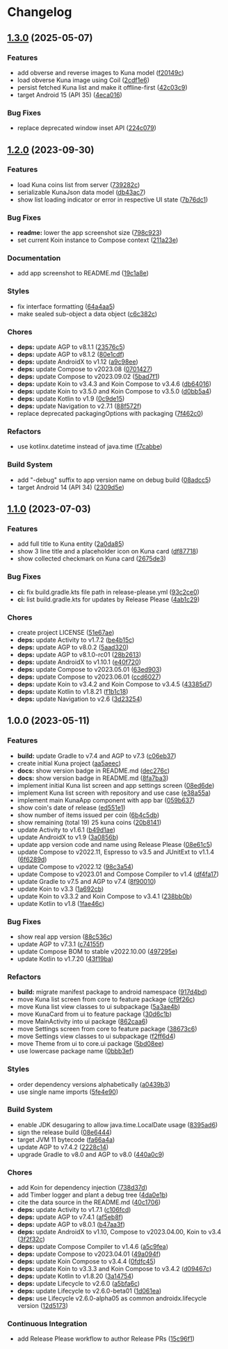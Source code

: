 # Changelog

## [1.3.0](https://github.com/digrec/kuna/compare/v1.2.0...v1.3.0) (2025-05-07)


### Features

* add obverse and reverse images to Kuna model ([f20149c](https://github.com/digrec/kuna/commit/f20149cf3889f618211b5860aa5055a88758dd2c))
* load obverse Kuna image using Coil ([2cdf1e6](https://github.com/digrec/kuna/commit/2cdf1e6bd35ae83bef011d279d5e9cca8bf5e47c))
* persist fetched Kuna list and make it offline-first ([42c03c9](https://github.com/digrec/kuna/commit/42c03c95cb41a827649fa7724acb458a25d6f75c))
* target Android 15 (API 35) ([4eca016](https://github.com/digrec/kuna/commit/4eca0160da2438f3f1d7e196d4375565d321092d))


### Bug Fixes

* replace deprecated window inset API ([224c079](https://github.com/digrec/kuna/commit/224c07928c3a7eab6c7bfcb93806a533973a2f8e))

## [1.2.0](https://github.com/digrec/kuna/compare/v1.1.0...v1.2.0) (2023-09-30)


### Features

* load Kuna coins list from server ([739282c](https://github.com/digrec/kuna/commit/739282cdd952d3b7d0f601b59bf81ec683d28751))
* serializable KunaJson data model ([db43ac7](https://github.com/digrec/kuna/commit/db43ac7ebd5da8429b5b9aaa9485cfd1b0d70b81))
* show list loading indicator or error in respective UI state ([7b76dc1](https://github.com/digrec/kuna/commit/7b76dc10491a8cb840b10fc639e82dcde4d960b6))


### Bug Fixes

* **readme:** lower the app screenshot size ([798c923](https://github.com/digrec/kuna/commit/798c923fbcd496dc89189b164ccc34071c425583))
* set current Koin instance to Compose context ([211a23e](https://github.com/digrec/kuna/commit/211a23e752a849cee65a96a7b2bb51c73fb9c731))


### Documentation

* add app screenshot to README.md ([19c1a8e](https://github.com/digrec/kuna/commit/19c1a8ef0015864cca9a68419b94152d1f9269b0))


### Styles

* fix interface formatting ([64a4aa5](https://github.com/digrec/kuna/commit/64a4aa5ecb64de3158f0fef05dab7bcb0204f795))
* make sealed sub-object a data object ([c6c382c](https://github.com/digrec/kuna/commit/c6c382cfdaacde0e96ac3fc919392c98c683e445))


### Chores

* **deps:** update AGP to v8.1.1 ([23576c5](https://github.com/digrec/kuna/commit/23576c56fb7265218301aa70aae6ec1745b8afdf))
* **deps:** update AGP to v8.1.2 ([80e1cdf](https://github.com/digrec/kuna/commit/80e1cdf4241d9a37dde35619210ac43d75c4e7d0))
* **deps:** update AndroidX to v1.12 ([a9c98ee](https://github.com/digrec/kuna/commit/a9c98ee62ed017b14274cbe642a34c703fadb063))
* **deps:** update Compose to v2023.08 ([0701427](https://github.com/digrec/kuna/commit/0701427c1175654b661a471001a1f22b247f2d07))
* **deps:** update Compose to v2023.09.02 ([5bad7f1](https://github.com/digrec/kuna/commit/5bad7f167ddea43c1db8a57d8ab76194b845ce3d))
* **deps:** update Koin to v3.4.3 and Koin Compose to v3.4.6 ([db64016](https://github.com/digrec/kuna/commit/db640162e0471947683dccbb180f782a94cd5dd6))
* **deps:** update Koin to v3.5.0 and Koin Compose to v3.5.0 ([d0bb5a4](https://github.com/digrec/kuna/commit/d0bb5a46cbfc467a8a9aa8473bd0684a04d1c249))
* **deps:** update Kotlin to v1.9 ([0c9de15](https://github.com/digrec/kuna/commit/0c9de158b325ccceae78134f2653a7a3a2ef927b))
* **deps:** update Navigation to v2.7.1 ([88f572f](https://github.com/digrec/kuna/commit/88f572f8eabec93f0115d74792650264c2d033e0))
* replace deprecated packagingOptions with packaging ([7f462c0](https://github.com/digrec/kuna/commit/7f462c07a1bd830ecd58e38f07c259c8882f3d06))


### Refactors

* use kotlinx.datetime instead of java.time ([f7cabbe](https://github.com/digrec/kuna/commit/f7cabbec74b6e5ffee7bb1ad3b06d8465a1a0b52))


### Build System

* add "-debug" suffix to app version name on debug build ([08adcc5](https://github.com/digrec/kuna/commit/08adcc5b1073f90d27df87b8dcac5fc3a698286a))
* target Android 14 (API 34) ([2309d5e](https://github.com/digrec/kuna/commit/2309d5e8232925f2941ef317c8a1a3fb86a5815f))

## [1.1.0](https://github.com/digrec/kuna/compare/v1.0.0...v1.1.0) (2023-07-03)


### Features

* add full title to Kuna entity ([2a0da85](https://github.com/digrec/kuna/commit/2a0da853b93b7725ff504d45c485b92b5b747ba5))
* show 3 line title and a placeholder icon on Kuna card ([df87718](https://github.com/digrec/kuna/commit/df87718dce5b6dcea099f69ff7b2e2b8d5d2446e))
* show collected checkmark on Kuna card ([2675de3](https://github.com/digrec/kuna/commit/2675de356e607386bde3272a4837cf8c78a24ef4))


### Bug Fixes

* **ci:** fix build.gradle.kts file path in release-please.yml ([93c2ce0](https://github.com/digrec/kuna/commit/93c2ce098d520cf25815dbe284b3e82e78de672c))
* **ci:** list build.gradle.kts for updates by Release Please ([4ab1c29](https://github.com/digrec/kuna/commit/4ab1c297d16c5dbe6daae449bd4294263919ff4b))


### Chores

* create project LICENSE ([51e67ae](https://github.com/digrec/kuna/commit/51e67ae12609d4e3dc4cca0d3eae36eb00f5d20f))
* **deps:** update Activity to v1.7.2 ([be4b15c](https://github.com/digrec/kuna/commit/be4b15ccee3605c3dd24144ae9a0b9394bb236df))
* **deps:** update AGP to v8.0.2 ([5aad320](https://github.com/digrec/kuna/commit/5aad32067dcdae0986b4d9bb437f2ebab5b72380))
* **deps:** update AGP to v8.1.0-rc01 ([28b2613](https://github.com/digrec/kuna/commit/28b2613bad81b89f1f68de58cbb1c2330496868e))
* **deps:** update AndroidX to v1.10.1 ([e40f720](https://github.com/digrec/kuna/commit/e40f720c3fbfd2f5fd9856ef697ad4c887627eec))
* **deps:** update Compose to v2023.05.01 ([63ed903](https://github.com/digrec/kuna/commit/63ed903cf739bdf3a51f4032fd2a93d6d9977eea))
* **deps:** update Compose to v2023.06.01 ([ccd6027](https://github.com/digrec/kuna/commit/ccd60271c3008c592eba0cb05e52827bab005d21))
* **deps:** update Koin to v3.4.2 and Koin Compose to v3.4.5 ([43385d7](https://github.com/digrec/kuna/commit/43385d72bd6865ebb2c3a72460de66f40ad90c1b))
* **deps:** update Kotlin to v1.8.21 ([f1b1c18](https://github.com/digrec/kuna/commit/f1b1c18a50db6a91f7c244101b76943a6d01aadd))
* **deps:** update Navigation to v2.6 ([3d23254](https://github.com/digrec/kuna/commit/3d23254405e0bd38f68a8bad14ed98ba35f8b460))

## 1.0.0 (2023-05-11)


### Features

* **build:** update Gradle to v7.4 and AGP to v7.3 ([c06eb37](https://github.com/digrec/kuna/commit/c06eb37e09696d68c762a72996ed477ad578a10e))
* create initial Kuna project ([aa5aeec](https://github.com/digrec/kuna/commit/aa5aeec8a151bdadce4ad149fff34ead57a4603a))
* **docs:** show version badge in README.md ([dec276c](https://github.com/digrec/kuna/commit/dec276cc30cf76708f8a38149f585b3dd289b139))
* **docs:** show version badge in README.md ([8fa7ba3](https://github.com/digrec/kuna/commit/8fa7ba3dcd4942bbaa089fae1f61ef830c7798f8))
* implement initial Kuna list screen and app settings screen ([08ed6de](https://github.com/digrec/kuna/commit/08ed6de9ae144e1b9fee9ae341203e7865fb7a3e))
* implement Kuna list screen with repository and use case ([e38a55a](https://github.com/digrec/kuna/commit/e38a55ae7e793092ab22979b0b0bfb84371ba6c1))
* implement main KunaApp component with app bar ([059b637](https://github.com/digrec/kuna/commit/059b63793132e48b61620bbbf01360fd03833396))
* show coin's date of release ([ed551e1](https://github.com/digrec/kuna/commit/ed551e1325b3e6a667b03a49d3807d4437ba08f2))
* show number of items issued per coin ([6b4c5db](https://github.com/digrec/kuna/commit/6b4c5dbf7529410a936d8fa6efa90469b88c9d05))
* show remaining (total 19) 25 kuna coins ([20b8141](https://github.com/digrec/kuna/commit/20b814126dab974673a43932028d75f61fc77951))
* update Activity to v1.6.1 ([b49d1ae](https://github.com/digrec/kuna/commit/b49d1aebb50e5f5c3f76c49e0a089e451f667991))
* update AndroidX to v1.9 ([3a0856b](https://github.com/digrec/kuna/commit/3a0856bd617af24e5c4dbca3632173d967f17ae8))
* update app version code and name using Release Please ([08e61c5](https://github.com/digrec/kuna/commit/08e61c5931a6d796a24466af7da906c090446b22))
* update Compose to v2022.11, Espresso to v3.5 and JUnitExt to v1.1.4 ([6f6289d](https://github.com/digrec/kuna/commit/6f6289d2cc33b248ec477418fd49baeb4c3321b8))
* update Compose to v2022.12 ([98c3a54](https://github.com/digrec/kuna/commit/98c3a542bc1f8bd0a90262bacb2f6809fb6ec8db))
* update Compose to v2023.01 and Compose Compiler to v1.4 ([df4fa17](https://github.com/digrec/kuna/commit/df4fa1754ffeda0f5976fe446da1c2ff501c9616))
* update Gradle to v7.5 and AGP to v7.4 ([8f90010](https://github.com/digrec/kuna/commit/8f900105373863e174a60263f7ceb92013188d35))
* update Koin to v3.3 ([1a692cb](https://github.com/digrec/kuna/commit/1a692cb1b5541b61beb0e5ecc0e284f58a6e800b))
* update Koin to v3.3.2 and Koin Compose to v3.4.1 ([238bb0b](https://github.com/digrec/kuna/commit/238bb0b241cedb7d4baaef0b866bf1200bb945d6))
* update Kotlin to v1.8 ([1fae46c](https://github.com/digrec/kuna/commit/1fae46c9e906b51bdd985e3e270f519e04621a63))


### Bug Fixes

* show real app version ([88c536c](https://github.com/digrec/kuna/commit/88c536c41aeceaf275cd915556b4824ff3200338))
* update AGP to v7.3.1 ([c74155f](https://github.com/digrec/kuna/commit/c74155f42611427efff1e17672ac64b778a0c093))
* update Compose BOM to stable v2022.10.00 ([497295e](https://github.com/digrec/kuna/commit/497295e0b6de67fd2440b9d254f26f2616cdd8b8))
* update Kotlin to v1.7.20 ([43f19ba](https://github.com/digrec/kuna/commit/43f19ba35d1ee74bf4baa51a84fa6fff5e8b1a22))


### Refactors

* **build:** migrate manifest package to android namespace ([917d4bd](https://github.com/digrec/kuna/commit/917d4bd9d34c792e52403dc2dbff9c74642b9b1f))
* move Kuna list screen from core to feature package ([cf9f26c](https://github.com/digrec/kuna/commit/cf9f26ce12b2d9706a186c9896f44b6987e1ae3e))
* move Kuna list view classes to ui subpackage ([5a3ae4b](https://github.com/digrec/kuna/commit/5a3ae4b7db8d899f089cf4e009e12dccb46ff1e3))
* move KunaCard from ui to feature package ([30d6c1b](https://github.com/digrec/kuna/commit/30d6c1b87d609d022a1efb175c721587d3fe6295))
* move MainActivity into ui package ([862caa6](https://github.com/digrec/kuna/commit/862caa675cfca5105585f11b9fb1f892573acd22))
* move Settings screen from core to feature package ([38673c6](https://github.com/digrec/kuna/commit/38673c662678a18bd67905dbfec4658a3d3eb918))
* move Settings view classes to ui subpackage ([f2ff6d4](https://github.com/digrec/kuna/commit/f2ff6d43c92abcd39230bbbbb01ee0ac335dd94a))
* move Theme from ui to core.ui package ([5bd08ee](https://github.com/digrec/kuna/commit/5bd08ee68c1bfea05ee14737a4ea02c167a128a6))
* use lowercase package name ([0bbb3ef](https://github.com/digrec/kuna/commit/0bbb3ef728336fd5f98d34b6c835beeff2db8570))


### Styles

* order dependency versions alphabetically ([a0439b3](https://github.com/digrec/kuna/commit/a0439b3279b4cbf06e97bc655955e3128618468b))
* use single name imports ([5fe4e90](https://github.com/digrec/kuna/commit/5fe4e909d100e114a5d16e67b4504edb7936e5ed))


### Build System

* enable JDK desugaring to allow java.time.LocalDate usage ([8395ad6](https://github.com/digrec/kuna/commit/8395ad6b56e2e6bb20be74f81ab100794be0fee3))
* sign the release build ([08e6444](https://github.com/digrec/kuna/commit/08e6444387c233f744cb02c559a0376cd0c73764))
* target JVM 11 bytecode ([fa66a4a](https://github.com/digrec/kuna/commit/fa66a4a9f3caaf721fcbabd43104c42cd8e0f920))
* update AGP to v7.4.2 ([2228c14](https://github.com/digrec/kuna/commit/2228c146cd961c4ada8d08c0d7f6ee9d98af5faf))
* upgrade Gradle to v8.0 and AGP to v8.0 ([440a0c9](https://github.com/digrec/kuna/commit/440a0c927cb88c3ceac76a115513f454196b31bc))


### Chores

* add Koin for dependency injection ([738d37d](https://github.com/digrec/kuna/commit/738d37d4335d86079f625cb3705a78bfee82d3a1))
* add Timber logger and plant a debug tree ([4da0e1b](https://github.com/digrec/kuna/commit/4da0e1b866010cd5de656f89edf36364c27abce9))
* cite the data source in the README.md ([40c1706](https://github.com/digrec/kuna/commit/40c17065c3b57f4d368f6f0863450fd64e2d4199))
* **deps:** update Activity to v1.7.1 ([c106fcd](https://github.com/digrec/kuna/commit/c106fcd86e2eade28476116aae3a841ed7710edc))
* **deps:** update AGP to v7.4.1 ([af5eb8f](https://github.com/digrec/kuna/commit/af5eb8f5f28a07343dd717e02ec54e44ff8bdf60))
* **deps:** update AGP to v8.0.1 ([b47aa3f](https://github.com/digrec/kuna/commit/b47aa3f4df15b361d8c275fefb708261a1498ecf))
* **deps:** update AndroidX to v1.10, Compose to v2023.04.00, Koin to v3.4 ([3f2f32c](https://github.com/digrec/kuna/commit/3f2f32c384a3733966bb6486d4d01a1b71e6edd2))
* **deps:** update Compose Compiler to v1.4.6 ([a5c9fea](https://github.com/digrec/kuna/commit/a5c9feac5fdcde9e1838e9d54670cefc1f79f785))
* **deps:** update Compose to v2023.04.01 ([49a094f](https://github.com/digrec/kuna/commit/49a094fbae013a6a927ca176f28a031e6e114c38))
* **deps:** update Koin Compose to v3.4.4 ([0fdfc45](https://github.com/digrec/kuna/commit/0fdfc457c340965d5b48064f4b9abcb321883193))
* **deps:** update Koin to v3.3.3 and Koin Compose to v3.4.2 ([d09467c](https://github.com/digrec/kuna/commit/d09467cce240bc2ff72c18c215c597bca3c32406))
* **deps:** update Kotlin to v1.8.20 ([3a14754](https://github.com/digrec/kuna/commit/3a1475422c0970f12eed4a7c3a044783c4ce9514))
* **deps:** update Lifecycle to v2.6.0 ([a5bfa6c](https://github.com/digrec/kuna/commit/a5bfa6c2d3e70d7bc5c7d85bae483d0554607af8))
* **deps:** update Lifecycle to v2.6.0-beta01 ([1d061ea](https://github.com/digrec/kuna/commit/1d061ead131e686043dd1e1abc41e4b3605ac384))
* **deps:** use Lifecycle v2.6.0-alpha05 as common androidx.lifecycle version ([12d5173](https://github.com/digrec/kuna/commit/12d51730e572d639e94fac1b64e5484e65863e02))


### Continuous Integration

* add Release Please workflow to author Release PRs ([15c96f1](https://github.com/digrec/kuna/commit/15c96f1fa1cd8a7c99180481a501987904419e3d))
